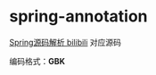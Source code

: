 # spring-annotation

[Spring源码解析 bilibili](https://www.bilibili.com/video/av32102436/) 对应源码


编码格式：**GBK**

